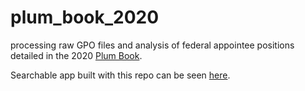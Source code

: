 # plum_book_2020
processing raw GPO files and analysis of federal appointee positions detailed in the 2020 [Plum Book](https://www.govinfo.gov/app/details/GPO-PLUMBOOK-2020).  
  
Searchable app built with this repo can be seen [here](https://amkessler.github.io/plum_book_2020/).
